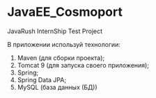# JavaEE_Cosmoport

JavaRush InternShip Test Project 

В приложении используй технологии:
1. Maven (для сборки проекта);
2. Tomcat 9 (для запуска своего приложения);
3. Spring;
4. Spring Data JPA;
5. MySQL (база данных (БД))
